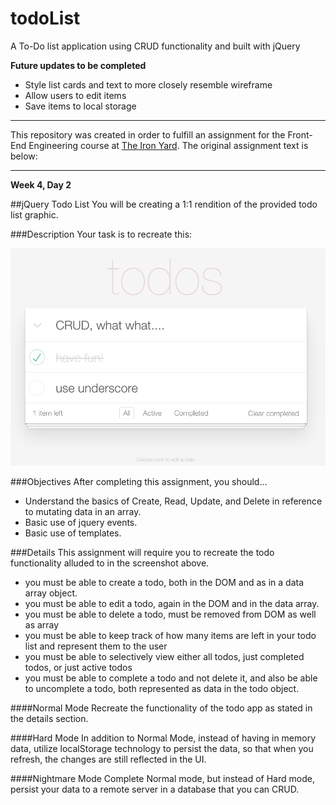 # todoList
A To-Do list application using CRUD functionality and built with jQuery

**Future updates to be completed**
* Style list cards and text to more closely resemble wireframe
* Allow users to edit items
* Save items to local storage

----------------------------------

This repository was created in order to fulfill an assignment for the Front-End Engineering course at [The Iron Yard](https://www.theironyard.com/locations/charleston.html "The Iron Yard"). The original assignment text is below:

----------------------------------

**Week 4, Day 2**

##jQuery Todo List
You will be creating a 1:1 rendition of the provided todo list graphic.

###Description
Your task is to recreate this: 

![alt text](https://raw.githubusercontent.com/adlondon/todoList/master/todoList.png "Todo List Wireframe")


###Objectives
After completing this assignment, you should…

* Understand the basics of Create, Read, Update, and Delete in reference to mutating data in an array.
* Basic use of jquery events.
* Basic use of templates.

###Details
This assignment will require you to recreate the todo functionality alluded to in the screenshot above.

* you must be able to create a todo, both in the DOM and as in a data array object.
* you must be able to edit a todo, again in the DOM and in the data array.
* you must be able to delete a todo, must be removed from DOM as well as array
* you must be able to keep track of how many items are left in your todo list and represent them to the user
* you must be able to selectively view either all todos, just completed todos, or just active todos
* you must be able to complete a todo and not delete it, and also be able to uncomplete a todo, both represented as data in the todo object.

####Normal Mode
Recreate the functionality of the todo app as stated in the details section.

####Hard Mode
In addition to Normal Mode, instead of having in memory data, utilize localStorage technology to persist the data, so that when you refresh, the changes are still reflected in the UI.

####Nightmare Mode
Complete Normal mode, but instead of Hard mode, persist your data to a remote server in a database that you can CRUD.
